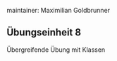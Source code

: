 maintainer: Maximilian Goldbrunner

Übungseinheit 8
---------------------------------------

Übergreifende Übung mit Klassen
